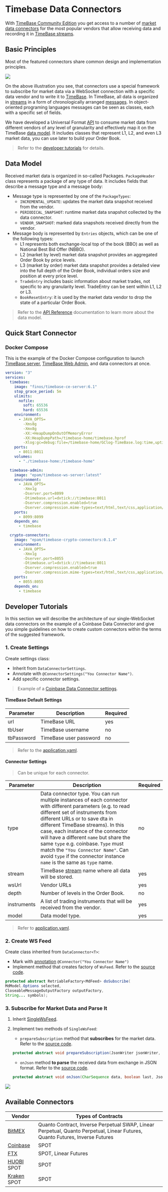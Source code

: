 # Timebase Data Connectors

With [TimeBase Community Edition](https://github.com/finos/TimeBase-CE) you get access to a number of [market data connectors](#available-connectors) for the most popular vendors that allow receiving data and recording it in [TimeBase streams](https://kb.timebase.info/community/overview/streams). 

## Basic Principles

Most of the featured connectors share common design and implementation principles. 

![](/img/tb-ce-connectors2.png)

On the above illustration you see, that connectors use a special framework to subscribe for market data via a WebSocket connection with a specific data vendor and to write it to [TimeBase](https://github.com/finos/TimeBase-CE). In TimeBase, all data is organized in [streams](https://kb.timebase.info/community/overview/streams) in a form of chronologically arranged [messages](https://kb.timebase.info/community/overview/messages). In object-oriented programing languages messages can be seen as classes, each with a specific set of fields.

We have developed a Universal Format [API](https://github.com/epam/TimebaseCryptoConnectors/blob/main/docs/universal.md) to consume market data from different vendors of any level of granularity and effectively map it on the TimeBase [data model](#data-model). It includes classes that represent L1, L2, and even L3 market data, you can use later to build your Order Book. 

> Refer to the [developer tutorials](https://github.com/epam/TimebaseCryptoConnectors#developer-tutorials) for details. 

## Data Model

Received market data is organized in so-called Packages. `PackageHeader` class represents a package of any type of data. It includes fields that describe a message type and a message body:

* Message type is represented by one of the `PackageTypes`: 
    - `INCREMENTAL_UPDATE`: updates the market data snapshot received from the vendor.
    - `PERIODICAL_SNAPSHOT`: runtime market data snapshot collected by the data connector.
    - `VENDOR_SNAPSHOT`: marked data snapshots received directly from the vendor.
* Message body is represented by `Entries` objects, which can be one of the following types:
    - L1 represents both exchange-local top of the book (BBO) as well as National Best Bid Offer (NBBO).
    - L2 (market by level) market data snapshot provides an aggregated Order Book by price levels.
    - L3 (market by order) market data snapshot provides a detailed view into the full depth of the Order Book, individual orders size and position at every price level.
    - `TradeEntry` includes basic information about market trades, not specific to any granularity level. TradeEntry can be sent within L1, L2 or L3.
    - `BookResetEntry`: it is used by the market data vendor to drop the state of a particular Order Book.

> Refer to the [API Reference](https://github.com/epam/TimebaseCryptoConnectors/blob/main/docs/universal.md) documentation to learn more about the data model.

## Quick Start Connector

### Docker Compose 

This is the example of the Docker Compose configuration to launch [TimeBase server](https://github.com/finos/TimeBase-CE), [TimeBase Web Admin](https://github.com/epam/TimebaseWS), and data connectors at once. 

```yaml
version: "3"
services:
  timebase:
    image: "finos/timebase-ce-server:6.1"    
    stop_grace_period: 5m
    ulimits:
      nofile:
        soft: 65536
        hard: 65536
    environment:
      - JAVA_OPTS=
        -Xms8g
        -Xmx8g        
        -XX:+HeapDumpOnOutOfMemoryError
        -XX:HeapDumpPath=/timebase-home/timebase.hprof
        -Xlog:gc=debug:file=/timebase-home/GClog-TimeBase.log:time,uptime,level,tags:filecount=5,filesize=100m
    ports:
      - 8011:8011
    volumes:
      - "./timebase-home:/timebase-home"

  timebase-admin:
    image: "epam/timebase-ws-server:latest"
    environment:
      - JAVA_OPTS=
        -Xmx1g
        -Dserver.port=8099
        -Dtimebase.url=dxtick://timebase:8011
        -Dserver.compression.enabled=true
        -Dserver.compression.mime-types=text/html,text/css,application/javascript,application/json
    ports:
      - 8099:8099
    depends_on:
      - timebase

  crypto-connectors:
    image: "epam/timebase-crypto-connectors:0.1.4"
    environment:
      - JAVA_OPTS=
        -Xmx1g
        -Dserver.port=8055
        -Dtimebase.url=dxtick://timebase:8011
        -Dserver.compression.enabled=true
        -Dserver.compression.mime-types=text/html,text/css,application/javascript,application/json
    ports:
      - 8055:8055
    depends_on:
      - timebase  
```

## Developer Tutorials

In this section we will describe the architecture of our single-WebSocket data connectors on the example of a Coinbase Data Connector and give you simple guidelines on how to create custom connectors within the terms of the suggested framework.

### 1. Create Settings

Create settings class:

* Inherit from `DataConnectorSettings`.
* Annotate with `@ConnectorSettings("You Connector Name")`.
* Add specific connector settings.

> Example of a [Coinbase Data Connector settings](https://github.com/epam/TimebaseCryptoConnectors/blob/01bbb8f3d9e3add9c0b710832a40afcc29e008a4/java/connectors/coinbase/src/main/java/com/epam/deltix/data/connectors/coinbase/CoinbaseConnectorSettings.java). 

#### TimeBase Default Settings

|Parameter|Description|Required|
|---------|-----------|--------|
|url|TimeBase URL|yes|
|tbUser|TimeBase username|no|
|tbPassword|TimeBase user password|no|

> Refer to the [application.yaml](https://github.com/epam/TimebaseCryptoConnectors/blob/main/java/runner/src/main/resources/application.yaml#:~:text=timebase%3A,dxtick%3A//localhost%3A8011).

#### Connector Settings 

> Can be unique for each connector. 

|Parameter|Description|Required|
|---------|-----------|--------|
|type|Data connector type. You can run multiple instances of each connector with different parameters (e.g. to read different set of instruments from different URLs or to save dta in different TimeBase streams). In this case, each instance of the connector will have a different `name` but share the same `type` e.g. coinbase. `Type` must match the `"You Connector Name"`. Can avoid `type` if the connector instance `name` is the same as `type` name.|no|
|stream|TimeBase [stream](https://kb.timebase.info/community/overview/streams) name where all data will be stored.|yes|
|wsUrl|Vendor URLs|yes|
|depth|Number of levels in the Order Book.|no|
|instruments|A list of trading instruments that will be received from the vendor.|yes|
|model|Data model type.|yes|

> Refer to [application.yaml](https://github.com/epam/TimebaseCryptoConnectors/blob/main/java/runner/src/main/resources/application.yaml#:~:text=connectors%3A,USDT%2CLTC%2DUSD%22).

### 2. Create WS Feed 

Create class inherited from `DataConnector<T>`:

* Mark with [annotation](https://github.com/epam/TimebaseCryptoConnectors/blob/01bbb8f3d9e3add9c0b710832a40afcc29e008a4/java/connectors/coinbase/src/main/java/com/epam/deltix/data/connectors/coinbase/CoinbaseDataConnector.java#L7) `@Connector("You Connector Name")`
* Implement method that creates factory of `WsFeed`. Refer to the [source code](https://github.com/epam/TimebaseCryptoConnectors/blob/01bbb8f3d9e3add9c0b710832a40afcc29e008a4/java/commons/src/main/java/com/epam/deltix/data/connectors/commons/DataConnector.java#L88). 

```java
protected abstract RetriableFactory<MdFeed> doSubscribe(
MdModel.Options selected,
CloseableMessageOutputFactory outputFactory,
String... symbols);
```

### 3. Subscribe for Market Data and Parse It

1. Inherit [SingleWsFeed](https://github.com/epam/TimebaseCryptoConnectors/blob/01bbb8f3d9e3add9c0b710832a40afcc29e008a4/java/connectors/coinbase/src/main/java/com/epam/deltix/data/connectors/coinbase/CoinbaseFeed.java#:~:text=public%20class%20CoinbaseFeed%20extends%20SingleWsFeed).
2. Implement two methods of `SingleWsFeed`:

    * `prepareSubscription` method that **subscribes** for the market data. Refer to the [source code](https://github.com/epam/TimebaseCryptoConnectors/blob/01bbb8f3d9e3add9c0b710832a40afcc29e008a4/java/commons/src/main/java/com/epam/deltix/data/connectors/commons/SingleWsFeed.java#:~:text=protected%20abstract%20void%20prepareSubscription(JsonWriter%20jsonWriter%2C%20String...%20symbols)%3B).

    ```java
    protected abstract void prepareSubscription(JsonWriter jsonWriter, String... symbols);
    ```
    * `onJson` method **to parse** the received data from exchange in JSON format. Refer to the [source code](https://github.com/epam/TimebaseCryptoConnectors/blob/01bbb8f3d9e3add9c0b710832a40afcc29e008a4/java/commons/src/main/java/com/epam/deltix/data/connectors/commons/SingleWsFeed.java#:~:text=protected%20abstract%20void%20onJson(CharSequence%20data%2C%20boolean%20last%2C%20JsonWriter%20jsonWriter)%3B).

    ```java
    protected abstract void onJson(CharSequence data, boolean last, JsonWriter jsonWriter);
    ```

![](/img/tb-ce-connectors3.png)


## Available Connectors

|Vendor|Types of Contracts|
|------|------------------|
|[BitMEX](https://github.com/epam/TimebaseCryptoConnectors/blob/main/java/connectors/bitmex/README.md)|Quanto Contract, Inverse Perpetual SWAP, Linear Perpetual, Quanto Perpetual, Linear Futures, Quanto Futures, Inverse Futures|
|[Coinbase](https://github.com/epam/TimebaseCryptoConnectors/blob/main/java/connectors/coinbase/README.md)|SPOT|
|[FTX](https://github.com/epam/TimebaseCryptoConnectors/blob/main/java/connectors/ftx/README.md)|SPOT, Linear Futures|
|[HUOBI](https://github.com/epam/TimebaseCryptoConnectors/blob/main/java/connectors/huobi-spot/README.md) SPOT|SPOT|
|[Kraken](https://github.com/epam/TimebaseCryptoConnectors/blob/main/java/connectors/kraken/README.md) SPOT|SPOT|
